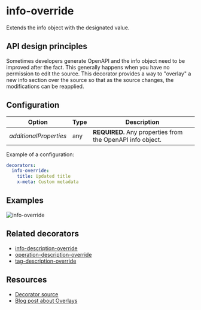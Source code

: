 # info-override

Extends the info object with the designated value.

## API design principles

Sometimes developers generate OpenAPI and the info object need to be improved after the fact.
This generally happens when you have no permission to edit the source.
This decorator provides a way to "overlay" a new info section over the source so that as the source changes, the modifications can be reapplied.

## Configuration

| Option                 | Type | Description                                                |
| ---------------------- | ---- | ---------------------------------------------------------- |
| _additionalProperties_ | any  | **REQUIRED.** Any properties from the OpenAPI info object. |

Example of a configuration:

```yaml
decorators:
  info-override:
    title: Updated title
    x-meta: Custom metadata
```

## Examples

![info-override](https://user-images.githubusercontent.com/3975738/214524591-328377a5-9004-4222-8040-57e49e07604a.png)

## Related decorators

- [info-description-override](./info-description-override.md)
- [operation-description-override](./operation-description-override.md)
- [tag-description-override](./tag-description-override.md)

## Resources

- [Decorator source](https://github.com/Redocly/redocly-cli/blob/main/packages/core/src/decorators/common/info-description-override.ts)
- [Blog post about Overlays](https://redocly.com/blog/openapi-overlays/)
